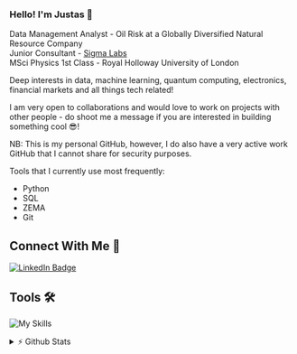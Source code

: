 ### Hello! I'm Justas 👋

Data Management Analyst - Oil Risk at a Globally Diversified Natural Resource Company \
Junior Consultant - [Sigma Labs](https://www.sigmalabs.co.uk/) \
MSci Physics 1st Class - Royal Holloway University of London

Deep interests in data, machine learning, quantum computing, electronics, financial markets and all things tech related!

I am very open to collaborations and would love to work on projects with other people - do shoot me a message if you are interested in building something cool 😎!

NB: This is my personal GitHub, however, I do also have a very active work GitHub that I cannot share for security purposes.

Tools that I currently use most frequently:
- Python
- SQL
- ZEMA
- Git

## Connect With Me 💬
[![LinkedIn Badge](https://img.shields.io/badge/LinkedIn-Profile-informational?style=flat&logo=linkedin&logoColor=white&color=blue)](https://www.linkedin.com/in/justasbauras/)

## Tools 🛠️
![My Skills](https://skillicons.dev/icons?i=py,js,cpp,postgres,html,css,bash,flask,aws,docker,kafka,latex,mysql,git,github,md,vscode)

<details>
<summary> ⚡ Github Stats</summary>
<br>
<!-- 
<p>
  <a href="#"><img src="https://github-readme-streak-stats.herokuapp.com/?user=justas-b&count_private=true" width="400"></a>
</p>
  -->
 <p>
  <a href="#"><img src="https://github-readme-stats.vercel.app/api?username=justas-b&show_icons=true&count_private=true" width="400"></a>
</p>

</details>
